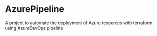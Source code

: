 # AzurePipeline

A project to automate the deployment of Azure resources with terraform using 
AzureDevOps pipeline


